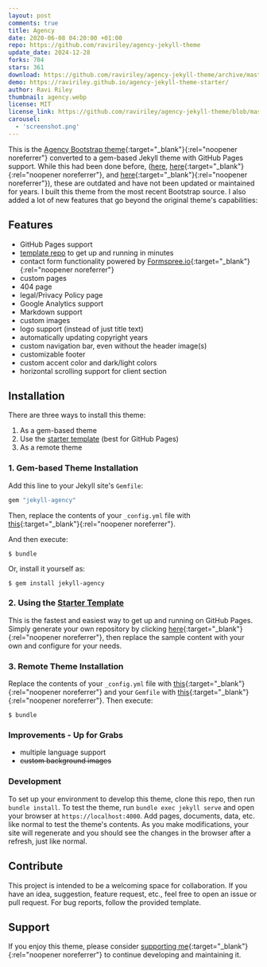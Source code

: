 ```yaml
---
layout: post
comments: true
title: Agency
date: 2020-06-08 04:20:00 +01:00
repo: https://github.com/raviriley/agency-jekyll-theme
update_date: 2024-12-28
forks: 704
stars: 361
download: https://github.com/raviriley/agency-jekyll-theme/archive/master.zip
demo: https://raviriley.github.io/agency-jekyll-theme-starter/
author: Ravi Riley
thumbnail: agency.webp
license: MIT
license_link: https://github.com/raviriley/agency-jekyll-theme/blob/master/LICENSE.txt
carousel:
  - 'screenshot.png'
---
```


This is the [Agency Bootstrap theme](https://startbootstrap.com/themes/agency/){:target="_blank"}{:rel="noopener noreferrer"} converted to a gem-based Jekyll theme with GitHub Pages support. While this had been done before, ([here](https://github.com/y7kim/agency-jekyll-theme), [here](https://github.com/SotiriosVrachas/jekyll-theme-startbootstrap-agency){:target="_blank"}{:rel="noopener noreferrer"}, and [here](https://github.com/laklau/agency-jekyll-theme/){:target="_blank"}{:rel="noopener noreferrer"}), these are outdated and have not been updated or maintained for years. I built this theme from the most recent Bootstrap source. I also added a lot of new features that go beyond the original theme's capabilities:

## Features

* GitHub Pages support
* [template repo][template] to get up and running in minutes
* contact form functionality powered by [Formspree.io](https://formspree.io){:target="_blank"}{:rel="noopener noreferrer"}
* custom pages
* 404 page
* legal/Privacy Policy page
* Google Analytics support
* Markdown support
* custom images
* logo support (instead of just title text)
* automatically updating copyright years
* custom navigation bar, even without the header image(s)
* customizable footer
* custom accent color and dark/light colors
* horizontal scrolling support for client section

## Installation

There are three ways to install this theme:

1. As a gem-based theme
2. Use the [starter template][template]  (best for GitHub Pages)
3. As a remote theme

### 1. Gem-based Theme Installation

Add this line to your Jekyll site's `Gemfile`:

```ruby
gem "jekyll-agency"
```

Then, replace the contents of your `_config.yml` file with [this](https://github.com/raviriley/agency-jekyll-theme/blob/master/_config.yml){:target="_blank"}{:rel="noopener noreferrer"}.

And then execute:

`$ bundle`

Or, install it yourself as:

`$ gem install jekyll-agency`

### 2. Using the [Starter Template][template]

This is the fastest and easiest way to get up and running on GitHub Pages.
Simply generate your own repository by clicking [here](https://github.com/new?template_name=agency-jekyll-theme-starter&template_owner=raviriley){:target="_blank"}{:rel="noopener noreferrer"}, then replace the sample content with your own and configure for your needs.

### 3. Remote Theme Installation

Replace the contents of your `_config.yml` file with [this](https://raw.githubusercontent.com/raviriley/agency-jekyll-theme-starter/master/_config.yml){:target="_blank"}{:rel="noopener noreferrer"} and your `Gemfile` with [this](https://raw.githubusercontent.com/raviriley/agency-jekyll-theme-starter/master/Gemfile){:target="_blank"}{:rel="noopener noreferrer"}. Then execute:

`$ bundle`

[template]: https://github.com/raviriley/agency-jekyll-theme-starter

### Improvements - Up for Grabs

* multiple language support
* ~~custom background images~~

### Development

To set up your environment to develop this theme, clone this repo, then run `bundle install`. To test the theme, run `bundle exec jekyll serve` and open your browser at `https://localhost:4000`. Add pages, documents, data, etc. like normal to test the theme's contents. As you make modifications, your site will regenerate and you should see the changes in the browser after a refresh, just like normal.

## Contribute

This project is intended to be a welcoming space for collaboration. If you have an idea, suggestion, feature request, etc., feel free to open an issue or pull request.
For bug reports, follow the provided template.

## Support

If you enjoy this theme, please consider [supporting me](https://www.paypal.me/raviriley){:target="_blank"}{:rel="noopener noreferrer"} to continue developing and maintaining it.
